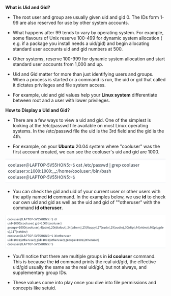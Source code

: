 **What is Uid and Gid?**

- The root user and group are usually given uid and gid 0. The IDs form 1-99 are also reserved for use by other system accounts.

- What happens after 99 tends to vary by operating system. For example, some flavours of Unix reserve 100-499 for dynamic system allocation ( e.g. if a package you install needs a uid/gid) and begin allocating standard user accounts uid and gid numbers at 500.

- Other systems, reserve 100-999 for dynamic system allocation and start standard user accounts from 1,000 and up.

- Uid and Gid matter for more than just identifying users and groups. When a process is started or a command is run, the uid or gid that called it dictates privileges and file system access.

- For example, uid and gid values help your **Linux system** differentiate between root and a user with lower privileges.

**How to Display a Uid and Gid?**

- There are a few ways to view a uid and gid. One of the simplest is looking at the /etc/passwd file available on most Linux operating systems. In the /etc/passwd file the uid is the 3rd field and the gid is the 4th.

- For example, on your **Ubuntu** 20.04 system where "cooluser" was the first account created, we can see the cooluser's uid and gid are 1000.

![uidgid](Images/uidgid.png)

- You can check the gid and uid of your current user or other users with the aptly named **id** command. In the examples below, we use **id** to check our own uid and gid as well as the uid and gid of ""otheruser" with the command **id otheruser**.

![uidgid2](Images/uidgid2.png)

- You'll notice that there are multiple groups in **id cooluser** command. This is because the **id** command prints the real uid/gid, the effective uid/gid usually the same as the real uid/gid, but not always, and supplementary group IDs.

- These values come into play once you dive into file permissions and concepts like setuid.
